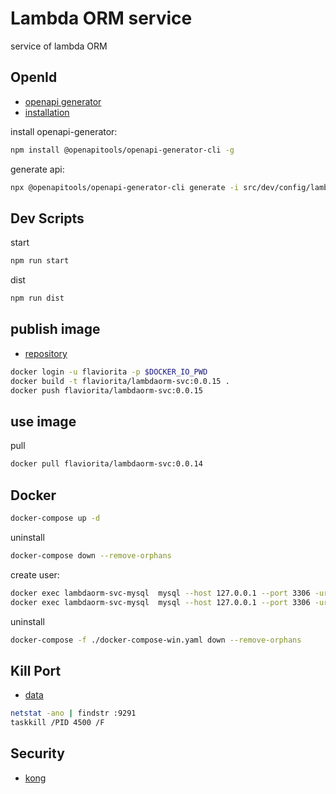 # Lambda ORM service

service of lambda ORM

## OpenId

- [openapi generator](https://openapi-generator.tech/)
- [installation](https://openapi-generator.tech/docs/installation)

install openapi-generator:

```sh
npm install @openapitools/openapi-generator-cli -g
```

generate api:

```sh
npx @openapitools/openapi-generator-cli generate -i src/dev/config/lambda-svc.yaml -g nodejs-express-server -o src/api
```

## Dev Scripts

start

```sh
npm run start
```

dist

```sh
npm run dist
```

## publish image

- [repository](https://hub.docker.com/repository/docker/flaviorita/lambdaorm-svc)

```sh
docker login -u flaviorita -p $DOCKER_IO_PWD
docker build -t flaviorita/lambdaorm-svc:0.0.15 .
docker push flaviorita/lambdaorm-svc:0.0.15
```

## use image

pull

``` sh
docker pull flaviorita/lambdaorm-svc:0.0.14
```

## Docker

``` sh
docker-compose up -d
```

uninstall

``` sh
docker-compose down --remove-orphans
```

create user:

```sh
docker exec lambdaorm-svc-mysql  mysql --host 127.0.0.1 --port 3306 -uroot -proot -e "CREATE USER IF NOT EXISTS 'test'@'%' IDENTIFIED BY 'test';"
docker exec lambdaorm-svc-mysql  mysql --host 127.0.0.1 --port 3306 -uroot -proot -e "GRANT ALL ON *.* TO 'test'@'%' with grant option; FLUSH PRIVILEGES;"
```

uninstall

``` sh
docker-compose -f ./docker-compose-win.yaml down --remove-orphans
```

## Kill Port

- [data](https://stackoverflow.com/questions/39632667/how-do-i-kill-the-process-currently-using-a-port-on-localhost-in-windows)

```sh
netstat -ano | findstr :9291
taskkill /PID 4500 /F
```

## Security

- [kong](https://konghq.com/products/api-gateway-platform)
